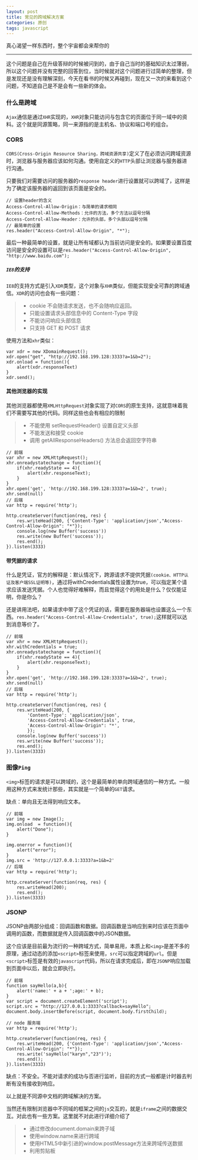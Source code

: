 ```yaml
---
layout: post
title: 常见的跨域解决方案
categories: 原创
tags: javascript
---
```


真心渴望一样东西时，整个宇宙都会来帮你的

<!--more-->
* * *

这个问题是自己在升级答辩的时候被问到的，由于自己当时的基础知识太过薄弱，所以这个问题并没有完整的回答到位，当时候就对这个问题进行过简单的整理，但是发现还是没有理解深刻，今天在看书的时候又再碰到，现在又一次的来看到这个问题，不知道自己是不是会有一些新的体会。

### 什么是跨域

`Ajax`通信是通过`XHR`实现的，`XHR`对象只能访问与包含它的页面位于同一域中的资料。这个就是同源策略，同一来源指的是主机名、协议和端口号的组合。

### CORS

`CORS(Cross-Origin Resource Sharing，跨域资源共享)`定义了在必须访问跨域资源时，浏览器与服务器应该如何沟通。使用自定义的`HTTP`头部让浏览器与服务器进行沟通。

只要我们对需要访问的服务器的`response header`进行设置就可以跨域了，这样是为了确定该服务器的返回到该页面是安全的。

    // 设置header的含义
    Access-Control-Allow-Origin：与简单的请求相同
    Access-Control-Allow-Methods：允许的方法，多个方法以逗号分隔
    Access-Control-Allow-Header：允许的头部，多个头部以逗号分隔
    // 最简单的设置
    res.header("Access-Control-Allow-Origin", "*");

最后一种最简单的设置，就是让所有域都认为当前访问是安全的。如果要设置百度访问是安全的设置可以是`res.header("Access-Control-Allow-Origin", "http://www.baidu.com");`

##### `IE8`的支持

`IE8`的支持方式是引入`XDR`类型，这个对象与`XHR`类似，但能实现安全可靠的跨域通信。`XDR`的访问也会有一些问题：

> * cookie 不会随请求发送，也不会随响应返回。
> * 只能设置请求头部信息中的 Content-Type 字段
> * 不能访问响应头部信息
> * 只支持 GET 和 POST 请求

使用方法和`xhr`类似：

    var xdr = new XDomainRequest();
    xdr.open("get", "http://192.168.199.128:3333?a=1&b=2");
    xdr.onload = function(){
        alert(xdr.responseText)
    }
    xdr.send();

#### 其他浏览器的实现

其他浏览器都使用`XMLHttpRequest`对象实现了对`CORS`的原生支持，这就意味着我们不需要写其他的代码。同样这些也会有相应的限制

> * 不能使用 setRequestHeader() 设置自定义头部
> * 不能发送和接受 cookie
> * 调用 getAllResponseHeaders() 方法总会返回空字符串

    // 前端
    var xhr = new XMLHttpRequest();
    xhr.onreadystatechange = function(){
        if(xhr.readyState == 4){
            alert(xhr.responseText);
        }
    }
    xhr.open('get', 'http://192.168.199.128:3333?a=1&b=2', true);
    xhr.send(null)
    // 后端
    var http = require('http');

    http.createServer(function(req, res) {
        res.writeHead(200, {'Content-Type': 'application/json',"Access-Control-Allow-Origin": "*"});
        console.log(new Buffer('success'))
        res.write(new Buffer('success'));
        res.end();
    }).listen(3333)

#### 带凭据的请求

什么是凭证，官方的解释是：默认情况下，跨源请求不提供凭据`(cookie、HTTP认证及客户端SSL证明等)`，通过将withCredentials属性设置为true，可以指定某个请求应该发送凭据。个人也觉得好难解释，而且觉得这个的用处是什么？仅仅能证明，你是你么？

还是讲用法吧，如果请求中带了这个凭证的话，需要在服务器端也设置这么一个东西。`res.header("Access-Control-Allow-Credentials", true);`这样就可以达到消息等价了。

    // 前端
    var xhr = new XMLHttpRequest();
    xhr.withCredentials = true;
    xhr.onreadystatechange = function(){
        if(xhr.readyState == 4){
            alert(xhr.responseText);
        }
    }
    xhr.open('get', 'http://192.168.199.128:3333?a=1&b=2', true);
    xhr.send(null)
    // 后端
    var http = require('http');

    http.createServer(function(req, res) {
        res.writeHead(200, {
            'Content-Type': 'application/json',
            'Access-Control-Allow-Credentials', true,
            'Access-Control-Allow-Origin": "*',
            });
        console.log(new Buffer('success'))
        res.write(new Buffer('success'));
        res.end();
    }).listen(3333)


### 图像`Ping`

`<img>`标签的请求是可以跨域的，这个是最简单的单向跨域通信的一种方式。一般用这种方式来发统计那些，其实就是一个简单的`GET`请求。

缺点：单向且无法得到响应文本。

    // 前端
    var img = new Image();
    img.onload  = function(){
        alert("Done");
    }

    img.onerror = function(){
        alert("error");
    }
    img.src = 'http://127.0.0.1:3333?a=1&b=2'
    // 后端
    var http = require('http');

    http.createServer(function(req, res) {
        res.writeHead(200);
        res.end();
    }).listen(3333)

### JSONP

JSONP由两部分组成：回调函数和数据。回调函数是当响应到来时应该在页面中调用的函数，而数据就是传入回调函数中的JSON数据。

这个应该是目前最为流行的一种跨域方式，简单易用，本质上和`<img>`是差不多的原理，通过动态的添加`<script>`标签来使用，`src`可以指定跨域的`url`。但是`<script>`标签是有效的`javascript`代码，所以在请求完成后，即在`JSONP`响应加载到页面中以后，就会立即执行。

    // 前端
    function sayHello(a,b){
        alert('name:' + a + ';age:' + b);
    }
    var script = document.createElement('script');
    script.src = "http://127.0.0.1:3333?callback=sayHello";
    document.body.insertBefore(script, document.body.firstChild);

    // node 服务端
    var http = require('http');

    http.createServer(function(req, res) {
        res.writeHead(200, {'Content-Type': 'application/json',"Access-Control-Allow-Origin": "*"});
        res.write('sayHello("karyn","23")');
        res.end();
    }).listen(3333)

缺点：不安全。不能对请求的成功与否进行监听，目前的方式一般都是计时器去判断有没有接收到响应。

以上就是不同源中文档的跨域解决的方案。

当然还有限制浏览器中不同域的框架之间的`js`交互的，就是`iframe`之间的数据交互。对此也有一些方案。这里就不对此进行详细介绍了

> * 通过修改document.domain来跨子域
> * 使用window.name来进行跨域
> * 使用HTML5中新引进的window.postMessage方法来跨域传送数据
> * 利用剪贴板
